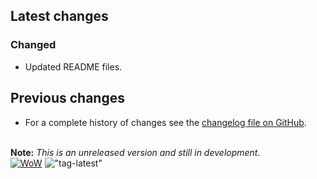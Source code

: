 ## Latest changes

[//]: <> (Rendered badges - Unfortunately most addon hosting websites do not support badges directly, but)
[//]: <> (fortunately GitHub renders them as images)

<!-- !["Latest"](https://camo.githubusercontent.com/0e6b8ffba1b2f728f4bd8b028cda54e9036036b383da17b9244c1a0d2f0e470d/68747470733a2f2f696d672e736869656c64732e696f2f62616467652f7461672d76302e31382e302d696e666f726d6174696f6e616c3f6c6f676f3d476974487562266c6f676f436f6c6f723d6c6967687467726179 "Latest release") !["WoW-retail"](https://camo.githubusercontent.com/3bcb3dbd068a460e5f5f5b97806d1e0399ea4ce10b1241081652a8cda4468610/68747470733a2f2f696d672e736869656c64732e696f2f62616467652f576f572d2d72657461696c2d31302e312e372d6f72616e6765 "Supported game version") -->

### Changed

- Updated README files.
&nbsp;  

## Previous changes

- For a complete history of changes see the [changelog file on GitHub](https://github.com/erglo/mission-report-button-plus/blob/main/CHANGELOG.md "CHANGELOG.md").

&nbsp;  
**Note:** _This is an unreleased version and still in development._  
[![WoW](https://img.shields.io/badge/WoW--retail-10.1.7-orange)](https://addons.wago.io/addons/mission-report-button-plus "Supported game version")
!["tag-latest"](https://img.shields.io/badge/tag-v0.18.1-informational?logo=GitHub&logoColor=lightgray "Test version")
